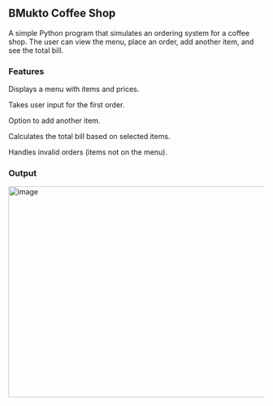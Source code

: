 ## BMukto Coffee Shop

A simple Python program that simulates an ordering system for a coffee shop. The user can view the menu, place an order, add another item, and see the total bill.

### Features

Displays a menu with items and prices.

Takes user input for the first order.

Option to add another item.

Calculates the total bill based on selected items.

Handles invalid orders (items not on the menu).

### Output

<img width="745" height="415" alt="image" src="https://github.com/user-attachments/assets/0a2c74de-eb02-4770-9818-267a51694857" />




